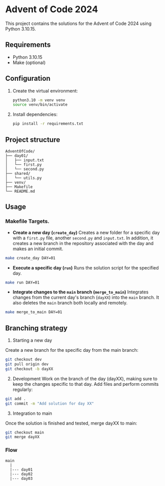 
# Advent of Code 2024

This project contains the solutions for the Advent of Code 2024 using Python 3.10.15.

## Requirements
- Python 3.10.15
- Make (optional)

## Configuration
1. Create the virtual environment:
   ```bash
   python3.10 -m venv venv
   source venv/bin/activate
   ```
2. Install dependencies:
   ```bash
   pip install -r requirements.txt
   ```

## Project structure
```
AdventOfCode/
├── day01/
│   ├── input.txt
│   └── first.py
│   └── second.py
├── shared/
│   └── utils.py
├── venv/
├── Makefile
└── README.md
```

## Usage
### Makefile Targets.

- **Create a new day (`create_day`)**
Creates a new folder for a specific day with a `first.py` file, another `second.py` and `input.txt`. In addition, it creates a new branch in the repository associated with the day and makes an initial commit.
```bash
make create_day DAY=01
```

- **Execute a specific day (`run`)**
Runs the solution script for the specified day.
```bash
make run DAY=01
```

- **Integrate changes to the `main` branch (`merge_to_main`)**
Integrates changes from the current day's branch (`dayXX`) into the `main` branch. It also deletes the `main` branch both locally and remotely.
```bash
make merge_to_main DAY=01
```

## Branching strategy

1. Starting a new day

Create a new branch for the specific day from the main branch:

```bash
git checkout dev
git pull origin dev
git checkout -b dayXX
```

2. Development
Work on the branch of the day (dayXX), making sure to keep the changes specific to that day. Add files and perform commits regularly:

```bash
git add .
git commit -m "Add solution for day XX"
```

3. Integration to main

Once the solution is finished and tested, merge dayXX to main:

```bash
git checkout main
git merge dayXX
```

### Flow

```
main
  |
  |--- day01
  |--- day02
  |--- day03
```